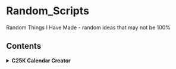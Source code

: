 # Random_Scripts

Random Things I Have Made - random ideas that may not be 100%

## Contents

<details>
<summary><strong>C25K Calendar Creator</strong></summary>

- `c25k_ics_generator.py`: Couch to 5K calendar and checklist generator with health, localization, and export features.
- `c25k_ics_generator_readme.md`: Full documentation and usage guide for the C25K tool.
- `c25k_excel_macro_inserter.py`: Script to auto-insert macros and formulas into the Excel progress tracker.
- Output files: `.ics`, `.csv`, `.json`, Google Fit CSV, Markdown checklist, and Excel progress tracker with advanced macros and visual cues.

<details>
<summary>Implemented Features</summary>

- **Plan Customization:** Choose number of weeks and days per week for your plan.
- **Customizable Plan Templates:** Save and load custom plan templates for different goals or fitness levels. You can now save your current plan as a template, load a template at the start, and select from built-in or custom templates. *(Newly implemented)*
- **Advanced Analytics:** The Excel tracker now includes an Analytics sheet with summary statistics (totals, averages, streaks, missed sessions, effort trends, goal progress) and instructions for creating charts (progress over time, effort trends, weather vs. performance). *(Newly implemented)*
- **Accessibility:** High-contrast and large-font options for Markdown and Excel outputs.
- **Dynamic Start Date:** Start on a specific date or next Monday.
- **Progress Tracking:** Excel tracker is auto-generated and includes all macros, formulas, and visual cues. Macros are auto-inserted using the included macro inserter script.
- **Motivational Quotes, Adaptive Plan, Custom Rest Days, Dashboard, Badges, Reminders, Weekly Review Prompts:** All included in the Excel tracker.
- **Reminders:** Real email reminders for each session are now supported. Configure your SMTP server at the prompt or via environment variables. See the tool README for setup instructions.
- **Mobile App Export:** Real Strava/Runkeeper export is now supported. Enter your API token at the prompt to upload your plan. See the tool README for setup instructions.
- **Apple Health Export:** Apple Health CSV export is now supported. Import the CSV into Apple Health using Shortcuts or a 3rd-party app. See the tool README for setup instructions.
- **Voice Prompts Export:** Voice/text prompt export is now supported. Generates a text script and (optionally) audio files for each session. See the tool README for setup instructions.
- **Output Directory Logic:** All exports are saved in a user-specific folder inside the project.
- **Export Formats:** ICS, CSV, JSON, Google Fit CSV, Markdown, PDF, Excel, Apple Health CSV, Voice Prompts.
- **Markdown Checklist Export:** Always generated with user info and notes.
- **Colorized CLI Prompts and Feedback:** For a more user-friendly experience.
- **Weather Suggestions:** Real, actionable weather suggestions for your first workout are now provided using live forecast data. Enter your city or ZIP at the prompt to get advice (e.g., "Great weather for running!", "Rain expected, consider rescheduling or wear a rain jacket").
- **QR Code Export:** Instantly generate a QR code image containing a detailed summary of your C25K plan (all workouts/tips, not just a short string). The QR code is large and high-contrast if accessibility options are enabled, and a Markdown file is generated with the QR code and full plan summary for easy sharing and accessibility. Requires the `qrcode` Python package (`pip install qrcode[pil]`).
- **PDF Export:** Visually rich, accessible PDF export is now fully supported. The PDF includes a cover page, full plan table, accessibility options, motivational quotes, resource links, and privacy note. Requires the `reportlab` Python package (`pip install reportlab`).
- **Wearables Integration:** Direct export/import for popular fitness trackers and smartwatches is now supported. Export your plan as Apple Health CSV, Google Fit CSV, or upload directly to Strava/Runkeeper via API. See below for import instructions. *(Newly implemented)*

</details>

<details>
<summary>Planned / Placeholder / Stub Features</summary>

- **Feedback Loop:** Planned.
- **Further Accessibility Polish:** Planned.
- **Gamification Enhancements:** Planned.
- **Privacy/Export Options:** Planned.

See the tool's README for details on each feature and how to use them. For planned features, refer to the documentation and Macros & Instructions sheet for future updates.

</details>

<details>
<summary>Excel Progress Tracker & Macros</summary>

The progress tracker Excel file (`<name>_progress_tracker.xlsx`) is automatically generated and includes built-in spreadsheet macros and instructions to help you track your Couch to 5K journey:

- **Macros & Instructions Sheet:** All advanced macros, formulas, and usage instructions are included in a dedicated sheet. You can copy-paste or review them directly in Excel.
- **Auto-Insertion:** Macros and formulas are auto-inserted using the included `c25k_excel_macro_inserter.py` script. You can run this script manually if needed.
- **Advanced Visual Cues:** The tracker includes checkmarks, rest day highlighting, overdue alerts, sparklines, milestone badges, weekly progress bars, goal gauge, weather icons/colors, accessibility macro, and notes highlighting.
- **Improved Formatting:** Columns are auto-sized, all cells are wrapped and aligned, code blocks use a monospaced font and shading, and the top row is frozen for easy navigation.
- **Accessibility:** High-contrast and large-font options are available for improved readability.

All formulas/macros are beginner-friendly and can be copy-pasted or are pre-filled in the Excel file. See the "Macros & Instructions" sheet in your progress tracker for more details.

</details>

<details>
<summary>Medical Sources and References</summary>

- NHS Couch to 5K: https://www.nhs.uk/live-well/exercise/couch-to-5k-week-by-week/
- CDC Physical Activity Guidelines: https://www.cdc.gov/physicalactivity/basics/index.htm
- American Heart Association: https://www.heart.org/en/healthy-living/fitness/fitness-basics

All medical and health-related logic in this script is for informational purposes only and is based on the above reputable sources. Always consult your healthcare provider before starting any new exercise program.

</details>

---

**Default Settings:**

- Units: Imperial (lbs)
- Temperature: Fahrenheit (°F)

The tool defaults to imperial units and Fahrenheit for weather. You can change these in the prompts or settings.

## Weather Integration (OpenWeatherMap)

This tool can fetch real weather forecasts for your session dates if you provide a city or ZIP code. To enable this feature:

1. Sign up for a free API key at [OpenWeatherMap](https://openweathermap.org/api).
2. **Set your API key as an environment variable (recommended for security and convenience):**

   For macOS/zsh users, add this line to your `~/.zshrc` file:
   ```sh
   export OWM_API_KEY="your_actual_api_key_here"
   ```
   Then reload your shell configuration:
   ```sh
   source ~/.zshrc
   ```
   Replace `your_actual_api_key_here` with your real OpenWeatherMap API key.

   Alternatively, for a one-off run, you can set the variable inline:
   ```sh
   OWM_API_KEY="your_actual_api_key_here" python3 c25k_ics_generator.py
   ```

3. The script will automatically use the API key from the `OWM_API_KEY` environment variable. You do not need to type it in each time.

4. If no API key is set, the tool will use a built-in weather stub for demo purposes.

**Security note:** Never commit your API key to version control or share it in plaintext. Environment variables are only visible to your user and processes you run.

See the code and documentation for more details.

<details>
<summary>Wearables Import Instructions</summary>

- **Apple Health:** Export your plan as a Health-compatible CSV file. Import into Apple Health using the Shortcuts app or a 3rd-party tool (e.g., Health Importer). Map columns to "Running" workouts as needed.
- **Google Fit:** Export your plan as a Google Fit CSV file. Import into Google Fit using the web interface or a compatible app.
- **Strava/Runkeeper:** Export your plan directly to Strava or Runkeeper by entering your API token at the prompt. Each session will be uploaded as a planned activity. Your token is used only for export and is not stored.

See the tool README for more details and troubleshooting tips.

</details>

---

# C25K Calendar Creator (GUI Edition)

## Quick Start (GUI Only)

- **Launch the PyQt6 GUI:**
  - Run `python c25k_ics_generator.py` (no CLI or Tkinter prompts; only the GUI is used).
  - All plan creation, export, and accessibility features are available via the GUI.
  - The GUI is accessible, user-friendly, and supports all export types (ICS, CSV, JSON, Google Fit, Markdown, Strava/Runkeeper, Apple Health, PDF, QR, and Excel tracker).

- **Persistent Preferences:**
  - Your settings (name, age, weight, accessibility, etc.) are saved automatically to `.c25k_prefs.json` in your home directory.
  - Click "Save Preferences" in the GUI to save your current settings. They will be restored next time you launch the app.

- **Accessibility:**
  - All accessibility features (high-contrast, large font, dyslexia font, light mode, screen reader, increased spacing, focus highlight) are grouped in a dedicated Accessibility flyout in the GUI.
  - Accessibility options apply to all exports and the GUI itself.

- **Legacy CLI/Tkinter:**
  - All legacy CLI and Tkinter code has been removed. Only the PyQt6 GUI is supported.

- **Advanced Features:**
  - All export types, analytics, and accessibility features are available from the GUI.
  - See the tool README (`c25k_ics_generator_readme.md`) for full details on export formats, analytics, and advanced options.

---

**Accessibility:**

- High-contrast mode (CLI, Markdown, Excel, PDF)
- Large font and dyslexia-friendly font options (Comic Sans MS or OpenDyslexic if available)
- Semantic headings and ARIA roles in Markdown export
- PDF export includes an explicit accessibility note, semantic headings, and high-contrast/large font/dyslexia-friendly font options
- Screen reader compatibility: Markdown and Excel exports are optimized for screen readers (avoid merged cells, clear headers, semantic structure). PDF accessibility is improved but may be limited by PDF readers—see the accessibility note in the PDF export for details.
- All accessibility features are documented in the README and in the Excel tracker’s "Macros & Instructions" sheet.
